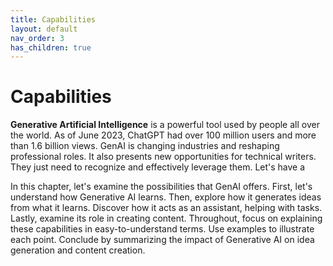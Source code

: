 ```yaml
---
title: Capabilities
layout: default
nav_order: 3
has_children: true
---
```


# **Capabilities**

**Generative Artificial Intelligence** is a powerful tool used by people all over the world. As of June 2023, ChatGPT had over 100 million users and more than 1.6 billion views. GenAI is changing industries and reshaping professional roles. It also presents new opportunities for technical writers. They just need to recognize and effectively leverage them. Let's have a


In this chapter, let's examine the possibilities that GenAI offers. First, let's understand how Generative AI learns. Then, explore how it generates ideas from what it learns. Discover how it acts as an assistant, helping with tasks. Lastly, examine its role in creating content. Throughout, focus on explaining these capabilities in easy-to-understand terms. Use examples to illustrate each point. Conclude by summarizing the impact of Generative AI on idea generation and content creation.